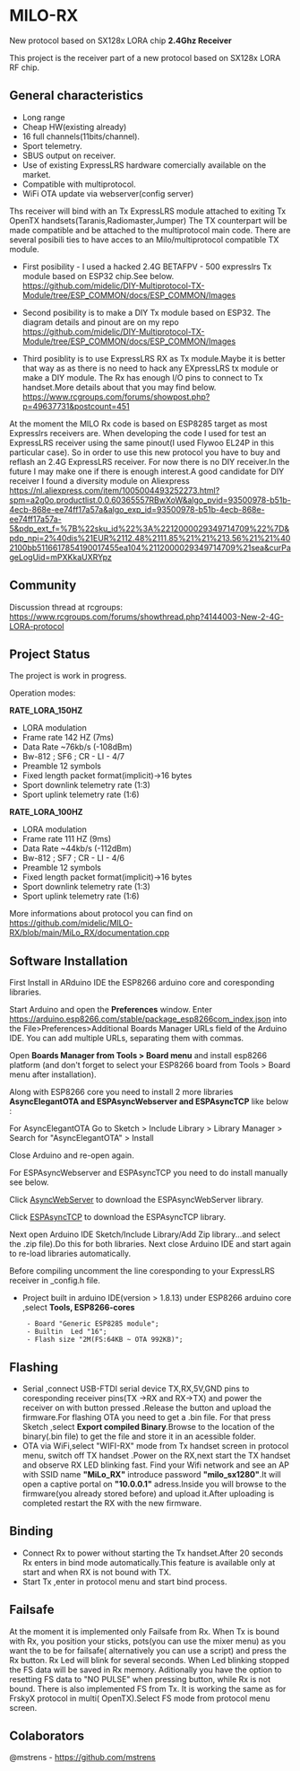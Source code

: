 # MILO-RX
New protocol based on SX128x LORA chip
**2.4Ghz Receiver**

This project is the receiver part of a new protocol  based on SX128x LORA RF chip.
## General characteristics ##
- Long range
- Cheap HW(existing already)
- 16 full channels(11bits/channel).
- Sport telemetry.
- SBUS output on receiver.
- Use of existing ExpressLRS hardware comercially available on the market.
- Compatible with multiprotocol.
- WiFi OTA update via webserver(config server)

Ths receiver will bind with an Tx ExpressLRS module attached to exiting Tx OpenTX handsets(Taranis,Radiomaster,Jumper)
The TX counterpart will be made compatible and be attached to the multiprotocol main code.
There are several posibili ties to have acces to an Milo/multiprotocol compatible TX module.

- First posibility - I used a hacked 2.4G BETAFPV - 500 expresslrs Tx module based on ESP32 chip.See below.
https://github.com/midelic/DIY-Multiprotocol-TX-Module/tree/ESP_COMMON/docs/ESP_COMMON/Images

- Second  posibility is to make a DIY Tx module based on ESP32.
The diagram details and pinout are on my repo https://github.com/midelic/DIY-Multiprotocol-TX-Module/tree/ESP_COMMON/docs/ESP_COMMON/Images

- Third posiblity is to use ExpressLRS RX as Tx module.Maybe it is better that way as as there is no need to hack any EXpressLRS tx module or make a DIY module.
The Rx has enough I/O pins to connect to Tx handset.More details about that you may find below.
https://www.rcgroups.com/forums/showpost.php?p=49637731&postcount=451

At the moment the MILO Rx code is based on ESP8285 target as most Expresslrs receivers are.
When developing the code I used for test an ExpressLRS receiver using the same pinout(I used Flywoo EL24P in this particular case).
So in order to use this new protocol you have to buy and reflash an 2.4G ExpressLRS receiver.
For now there is no DIY receiver.In the future I may make one if there is enough interest.A good candidate for DIY receiver I found a diversity module on Aliexpress
https://nl.aliexpress.com/item/1005004493252273.html?spm=a2g0o.productlist.0.0.60365557RBwXoW&algo_pvid=93500978-b51b-4ecb-868e-ee74ff17a57a&algo_exp_id=93500978-b51b-4ecb-868e-ee74ff17a57a-5&pdp_ext_f=%7B%22sku_id%22%3A%2212000029349714709%22%7D&pdp_npi=2%40dis%21EUR%2112.48%2111.85%21%21%213.56%21%21%402100bb5116617854190017455ea104%2112000029349714709%21sea&curPageLogUid=mPXKkaUXRYpz

## Community ##

Discussion thread at rcgroups: https://www.rcgroups.com/forums/showthread.php?4144003-New-2-4G-LORA-protocol

## Project Status ##

The project is work in progress.

 Operation modes:

**RATE_LORA_150HZ**
- LORA modulation
- Frame rate 142 HZ (7ms)
- Data Rate ~76kb/s (-108dBm)
- Bw-812 ; SF6 ; CR - LI - 4/7 
- Preamble 12 symbols
- Fixed length packet format(implicit)->16 bytes
- Sport downlink telemetry rate (1:3)
- Sport uplink telemetry rate (1:6)

**RATE_LORA_100HZ**
- LORA modulation
- Frame rate 111 HZ (9ms)
- Data Rate ~44kb/s (-112dBm)
- Bw-812 ; SF7 ; CR - LI - 4/6 
- Preamble 12 symbols
- Fixed length packet format(implicit)->16 bytes
- Sport downlink telemetry rate (1:3)
- Sport uplink telemetry rate (1:6)

More informations about protocol you can find  on https://github.com/midelic/MILO-RX/blob/main/MiLo_RX/documentation.cpp

## Software Installation ##
First Install in ARduino IDE the ESP8266 arduino core and coresponding libraries.

Start Arduino and open the **Preferences** window.
Enter https://arduino.esp8266.com/stable/package_esp8266com_index.json into the File>Preferences>Additional Boards Manager URLs field of the Arduino IDE. You can add multiple URLs, separating them with commas.

Open **Boards Manager from Tools > Board menu** and install esp8266 platform (and don't forget to select your ESP8266 board from Tools > Board menu after installation).

Along with ESP8266 core  you need to install 2 more libraries **AsyncElegantOTA and  ESPAsyncWebserver and ESPAsyncTCP** like below :

For  AsyncElegantOTA  Go to Sketch > Include Library > Library Manager > Search for "AsyncElegantOTA" > Install

Close Arduino and re-open again.

For ESPAsyncWebserver and  ESPAsyncTCP you need to do install manually see below.

Click [AsyncWebServer](https://github.com/me-no-dev/ESPAsyncWebServer/archive/refs/heads/master.zip)  to download the ESPAsyncWebServer library.

Click [ESPAsyncTCP](https://github.com/me-no-dev/ESPAsyncTCP/archive/refs/heads/master.zip)   to download the ESPAsyncTCP library.

Next open Arduino IDE Sketch/Include Library/Add Zip library...and select the .zip file).Do this for both libraries. Next close Arduino IDE and start again to re-load libraries automatically.

Before compiling uncomment the line coresponding to your ExpressLRS receiver in _config.h file.
- Project built in arduino IDE(version > 1.8.13) under ESP8266 arduino core ,select **Tools, ESP8266-cores**

       - Board "Generic ESP8285 module";
       - Builtin  Led "16";
       - Flash size "2M(FS:64KB ~ OTA 992KB)";
       
## Flashing ##
- Serial ,connect USB-FTDI serial device TX,RX,5V,GND pins to  coresponding receiver pins(TX ->RX and RX->TX) and power the receiver on with button pressed .Release the button and upload the firmware.For flashing OTA you need to get a .bin file. For that press Sketch ,select **Export compiled Binary**.Browse to the location of the binary(.bin file) to get the file and  store it in an acessible folder.
- OTA via WiFi,select "WIFI-RX" mode from Tx handset screen in protocol menu, switch off TX handset .Power on the RX,next start the TX handset and  observe RX LED blinking fast. Find your Wifi network and see an AP with SSID name **"MiLo_RX"** introduce password **"milo_sx1280"**.It will open a captive portal on **"10.0.0.1"** adress.Inside you will browse to the firmware(you already stored before) and upload it.After uploading is completed restart the RX with the new firmware.

## Binding ##
- Connect Rx to power without starting the Tx handset.After 20 seconds Rx enters in bind mode automatically.This feature is available only at start and when RX is not bound with TX.
- Start Tx ,enter in protocol menu and start  bind process.

## Failsafe ##
At the moment it is implemented only Failsafe from Rx.
When Tx is bound with Rx, you position your sticks, pots(you can use the mixer menu) as you want the to be for failsafe( alternatively you can use a script) and press the Rx button. Rx Led will blink for several seconds. When Led blinking stopped the FS data will be saved in Rx memory.
Aditionally you have the option to resetting FS data to "NO PULSE" when pressing button, while Rx is not bound.
There is also implemented FS from Tx. It is working the same as for FrskyX protocol in multi( OpenTX).Select FS mode from protocol menu screen.
## Colaborators ##
@mstrens - https://github.com/mstrens



